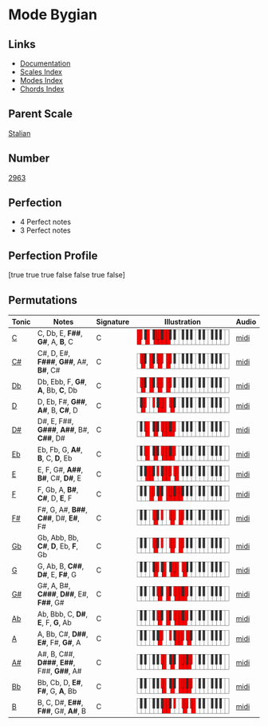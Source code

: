 # Mode Bygian

## Links

- [Documentation](index.md)
- [Scales Index](Scales.md)
- [Modes Index](Modes.md)
- [Chords Index](Chords.md)

## Parent Scale

[Stalian](ScaleStalian.md)

## Number

[2963](https://ianring.com/musictheory/scales/2963)

## Perfection

- 4 Perfect notes
- 3 Perfect notes

## Perfection Profile

[true true true false false true false]

## Permutations

| Tonic | Notes | Signature | Illustration | Audio |
|-------|-------|-----------|--------------|-------|
| [C](ModeCNaturalBygian.md) | C, Db, E, **F##**, **G#**, A, **B**, C | C | ![CNaturalBygian](ModeCNaturalBygian.png) | [midi](https://github.com/edipermadi/music/blob/main/docs/ModeCNaturalBygian.mid?raw=true) |
| [C#](ModeCSharpBygian.md) | C#, D, E#, **F###**, **G##**, A#, **B#**, C# | C | ![CSharpBygian](ModeCSharpBygian.png) | [midi](https://github.com/edipermadi/music/blob/main/docs/ModeCSharpBygian.mid?raw=true) |
| [Db](ModeDFlatBygian.md) | Db, Ebb, F, **G#**, **A**, Bb, **C**, Db | C | ![DFlatBygian](ModeDFlatBygian.png) | [midi](https://github.com/edipermadi/music/blob/main/docs/ModeDFlatBygian.mid?raw=true) |
| [D](ModeDNaturalBygian.md) | D, Eb, F#, **G##**, **A#**, B, **C#**, D | C | ![DNaturalBygian](ModeDNaturalBygian.png) | [midi](https://github.com/edipermadi/music/blob/main/docs/ModeDNaturalBygian.mid?raw=true) |
| [D#](ModeDSharpBygian.md) | D#, E, F##, **G###**, **A##**, B#, **C##**, D# | C | ![DSharpBygian](ModeDSharpBygian.png) | [midi](https://github.com/edipermadi/music/blob/main/docs/ModeDSharpBygian.mid?raw=true) |
| [Eb](ModeEFlatBygian.md) | Eb, Fb, G, **A#**, **B**, C, **D**, Eb | C | ![EFlatBygian](ModeEFlatBygian.png) | [midi](https://github.com/edipermadi/music/blob/main/docs/ModeEFlatBygian.mid?raw=true) |
| [E](ModeENaturalBygian.md) | E, F, G#, **A##**, **B#**, C#, **D#**, E | C | ![ENaturalBygian](ModeENaturalBygian.png) | [midi](https://github.com/edipermadi/music/blob/main/docs/ModeENaturalBygian.mid?raw=true) |
| [F](ModeFNaturalBygian.md) | F, Gb, A, **B#**, **C#**, D, **E**, F | C | ![FNaturalBygian](ModeFNaturalBygian.png) | [midi](https://github.com/edipermadi/music/blob/main/docs/ModeFNaturalBygian.mid?raw=true) |
| [F#](ModeFSharpBygian.md) | F#, G, A#, **B##**, **C##**, D#, **E#**, F# | C | ![FSharpBygian](ModeFSharpBygian.png) | [midi](https://github.com/edipermadi/music/blob/main/docs/ModeFSharpBygian.mid?raw=true) |
| [Gb](ModeGFlatBygian.md) | Gb, Abb, Bb, **C#**, **D**, Eb, **F**, Gb | C | ![GFlatBygian](ModeGFlatBygian.png) | [midi](https://github.com/edipermadi/music/blob/main/docs/ModeGFlatBygian.mid?raw=true) |
| [G](ModeGNaturalBygian.md) | G, Ab, B, **C##**, **D#**, E, **F#**, G | C | ![GNaturalBygian](ModeGNaturalBygian.png) | [midi](https://github.com/edipermadi/music/blob/main/docs/ModeGNaturalBygian.mid?raw=true) |
| [G#](ModeGSharpBygian.md) | G#, A, B#, **C###**, **D##**, E#, **F##**, G# | C | ![GSharpBygian](ModeGSharpBygian.png) | [midi](https://github.com/edipermadi/music/blob/main/docs/ModeGSharpBygian.mid?raw=true) |
| [Ab](ModeAFlatBygian.md) | Ab, Bbb, C, **D#**, **E**, F, **G**, Ab | C | ![AFlatBygian](ModeAFlatBygian.png) | [midi](https://github.com/edipermadi/music/blob/main/docs/ModeAFlatBygian.mid?raw=true) |
| [A](ModeANaturalBygian.md) | A, Bb, C#, **D##**, **E#**, F#, **G#**, A | C | ![ANaturalBygian](ModeANaturalBygian.png) | [midi](https://github.com/edipermadi/music/blob/main/docs/ModeANaturalBygian.mid?raw=true) |
| [A#](ModeASharpBygian.md) | A#, B, C##, **D###**, **E##**, F##, **G##**, A# | C | ![ASharpBygian](ModeASharpBygian.png) | [midi](https://github.com/edipermadi/music/blob/main/docs/ModeASharpBygian.mid?raw=true) |
| [Bb](ModeBFlatBygian.md) | Bb, Cb, D, **E#**, **F#**, G, **A**, Bb | C | ![BFlatBygian](ModeBFlatBygian.png) | [midi](https://github.com/edipermadi/music/blob/main/docs/ModeBFlatBygian.mid?raw=true) |
| [B](ModeBNaturalBygian.md) | B, C, D#, **E##**, **F##**, G#, **A#**, B | C | ![BNaturalBygian](ModeBNaturalBygian.png) | [midi](https://github.com/edipermadi/music/blob/main/docs/ModeBNaturalBygian.mid?raw=true) |

